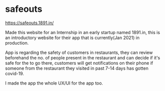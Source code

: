 # safeouts

https://safeouts.1891.in/

Made this website for an Internship in an early startup named 1891.in, this is an introductory website for their app that is currently(Jan 2021) in production.

App is regarding the safety of customers in restaurants, they can review beforehand the no. of people present in the restaurant and can decide if it's safe for the to go there, customers will get notifications on their phone if someone from the restaurant they visited in past 7-14 days has gotten covid-19.

I made the app the whole UX/UI for the app too.
